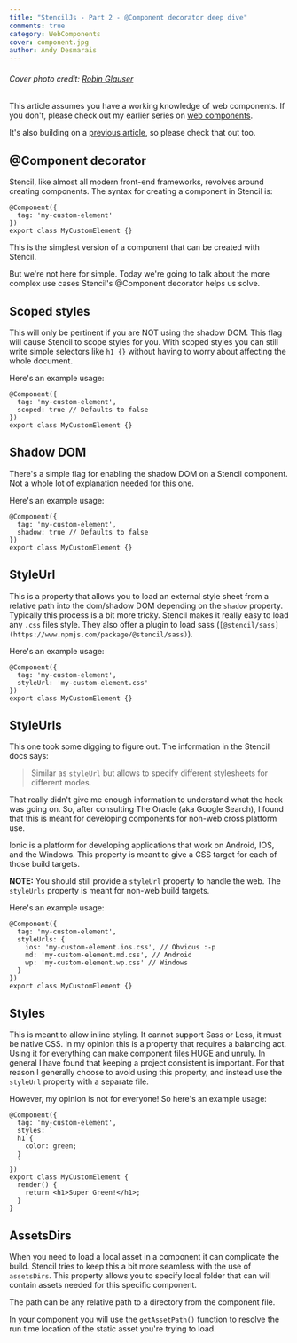 ```yaml
---
title: "StencilJs - Part 2 - @Component decorator deep dive"
comments: true
category: WebComponents
cover: component.jpg
author: Andy Desmarais
---
```


###### Cover photo credit: [Robin Glauser](https://unsplash.com/@nahakiole)

This article assumes you have a working knowledge of web components. If you don't, please check out my earlier series on [web components](/web-components-part-1).

It's also building on a [previous article](/stencil-js-part-1), so please check that out too.

## @Component decorator

Stencil, like almost all modern front-end frameworks, revolves around creating components. The syntax for creating a component in Stencil is:

```tsx
@Component({
  tag: 'my-custom-element'
})
export class MyCustomElement {}
```

This is the simplest version of a component that can be created with Stencil.

But we're not here for simple. Today we're going to talk about the more complex use cases Stencil's @Component decorator helps us solve.

## Scoped styles

This will only be pertinent if you are NOT using the shadow DOM. This flag will cause Stencil to scope styles for you. With scoped styles you can still write simple selectors like `h1 {}` without having to worry about affecting the whole document.

Here's an example usage:

```tsx
@Component({
  tag: 'my-custom-element',
  scoped: true // Defaults to false
})
export class MyCustomElement {}
```

## Shadow DOM

There's a simple flag for enabling the shadow DOM on a Stencil component. Not a whole lot of explanation needed for this one.

Here's an example usage:

```tsx
@Component({
  tag: 'my-custom-element',
  shadow: true // Defaults to false
})
export class MyCustomElement {}
```

## StyleUrl

This is a property that allows you to load an external style sheet from a relative path into the dom/shadow DOM depending on the `shadow` property. Typically this process is a bit more tricky. Stencil makes it really easy to load any `.css` files style. They also offer a plugin to load sass (`[@stencil/sass](https://www.npmjs.com/package/@stencil/sass)`).

Here's an example usage:

```tsx
@Component({
  tag: 'my-custom-element',
  styleUrl: 'my-custom-element.css'
})
export class MyCustomElement {}
```

## StyleUrls

This one took some digging to figure out. The information in the Stencil docs says:

> Similar as `styleUrl` but allows to specify different stylesheets for different modes.

That really didn't give me enough information to understand what the heck was going on. So, after consulting The Oracle (aka Google Search), I found that this is meant for developing components for non-web cross platform use.

Ionic is a platform for developing applications that work on Android, IOS, and the Windows. This property is meant to give a CSS target for each of those build targets.

**NOTE:** You should still provide a `styleUrl` property to handle the web. The `styleUrls` property is meant for non-web build targets.

Here's an example usage:

```tsx
@Component({
  tag: 'my-custom-element',
  styleUrls: {
    ios: 'my-custom-element.ios.css', // Obvious :-p
    md: 'my-custom-element.md.css', // Android
    wp: 'my-custom-element.wp.css' // Windows
  }
})
export class MyCustomElement {}
```

## Styles

This is meant to allow inline styling. It cannot support Sass or Less, it must be native CSS. In my opinion this is a property that requires a balancing act. Using it for everything can make component files HUGE and unruly. In general I have found that keeping a project consistent is important. For that reason I generally choose to avoid using this property, and instead use the `styleUrl` property with a separate file.

However, my opinion is not for everyone! So here's an example usage:

```tsx
@Component({
  tag: 'my-custom-element',
  styles: `
  h1 {
    color: green;
  }
  `
})
export class MyCustomElement {
  render() {
    return <h1>Super Green!</h1>;
  }
}
```

## AssetsDirs

When you need to load a local asset in a component it can complicate the build. Stencil tries to keep this a bit more seamless with the use of `assetsDirs`. This property allows you to specify local folder that can will contain assets needed for this specific component.

The path can be any relative path to a directory from the component file.

In your component you will use the `getAssetPath()` function to resolve the run time location of the static asset you're trying to load.
